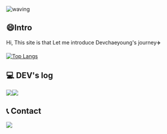 ![waving](https://capsule-render.vercel.app/api?type=waving&height=250&color=gradient&text=Welcome%20to%20DevChaeyoung's%20Github👋&textBg=false&fontSize=40)

## 😄Intro

Hi, This site is that Let me introduce Devchaeyoung's journey✈️

[![Top Langs](https://github-readme-stats.vercel.app/api/top-langs/?username=devchaeyoung&layout=compact)](https://github.com/anuraghazra/github-readme-stats)

## 💻 DEV's log

<div style="display:flex; flex-direction:row;">
    <a href="https://velog.io/@xiu_8">
        <img src="https://img.shields.io/badge/
        Velog-20c997?style=for-the-badge&logo=Vimeo&logoColor=white"> 
    </a>
    <a href="https://devchaeyoung.tistory.com/">
        <img src="https://img.shields.io/badge/
        Tistory-000000?style=for-the-badge&logo=Tistory&logoColor=white"> 
    </a>
</div>

## 📞 Contact

<div style="display:flex; flex-direction:row;">
    <a href="mailto:chaemaa00@gmail.com">
        <img src="https://img.shields.io/badge/
        Gmail-EA4335?style=for-the-badge&logo=Gmail&logoColor=white"> 
    </a>
